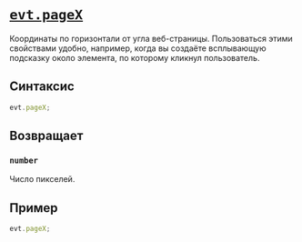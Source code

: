 # [`evt.pageX`](../index.md)

Координаты по горизонтали от угла веб-страницы. Пользоваться этими свойствами удобно, например, когда вы создаёте всплывающую подсказку около элемента, по которому кликнул пользователь.

## Синтаксис

```js
evt.pageX;
```

## Возвращает

### `number`

Число пикселей.

## Пример

```js
evt.pageX;
```
